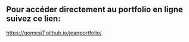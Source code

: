 ## Pour accéder directement au portfolio en ligne suivez ce lien:

https://gomesj7.github.io/jeanportfolio/